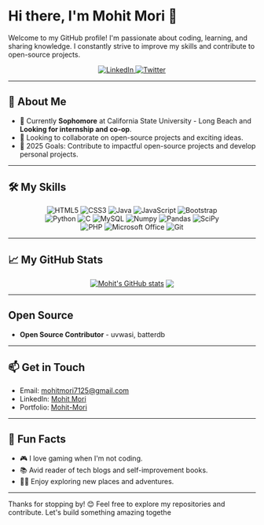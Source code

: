 # Hi there, I'm Mohit Mori 👋

Welcome to my GitHub profile! I'm passionate about coding, learning, and sharing knowledge. I constantly strive to improve my skills and contribute to open-source projects.

<div align="center">
  <a href="https://www.linkedin.com/in/mohit77">
    <img src="https://img.shields.io/badge/LinkedIn-0077B5?style=for-the-badge&logo=linkedin&logoColor=white" alt="LinkedIn">
  </a>
  <a href="https://twitter.com/mohitmori1">
    <img src="https://img.shields.io/badge/Twitter-1DA1F2?style=for-the-badge&logo=twitter&logoColor=white" alt="Twitter">
  </a>
</div>

---

## 🚀 About Me

- 🌱 Currently **Sophomore** at California State University - Long Beach and **Looking for internship and co-op**.
- 👯 Looking to collaborate on open-source projects and exciting ideas.
- 🎯 2025 Goals: Contribute to impactful open-source projects and develop personal projects.
---

## 🛠️ My Skills

<div align="center">
  <img src="https://img.shields.io/badge/HTML5-E34F26?style=for-the-badge&logo=html5&logoColor=white" alt="HTML5">
  <img src="https://img.shields.io/badge/CSS3-1572B6?style=for-the-badge&logo=css3&logoColor=white" alt="CSS3">
  <img src="https://img.shields.io/badge/Java-ED8B00?style=for-the-badge&logo=java&logoColor=white" alt="Java">
  <img src="https://img.shields.io/badge/JavaScript-323330?style=for-the-badge&logo=javascript&logoColor=F7DF1E" alt="JavaScript">
  <img src="https://img.shields.io/badge/Bootstrap-563D7C?style=for-the-badge&logo=bootstrap&logoColor=white" alt="Bootstrap">
  <br>
  <img src="https://img.shields.io/badge/Python-3776AB?style=for-the-badge&logo=python&logoColor=white" alt="Python">
  <img src="https://img.shields.io/badge/C-00599C?style=for-the-badge&logo=c&logoColor=white" alt="C">
  <img src="https://img.shields.io/badge/MySQL-005C84?style=for-the-badge&logo=mysql&logoColor=white" alt="MySQL">
  <img src="https://img.shields.io/badge/Numpy-777BB4?style=for-the-badge&logo=numpy&logoColor=white" alt="Numpy">
  <img src="https://img.shields.io/badge/Pandas-2C2D72?style=for-the-badge&logo=pandas&logoColor=white" alt="Pandas">
  <img src="https://img.shields.io/badge/SciPy-654FF0?style=for-the-badge&logo=SciPy&logoColor=white" alt="SciPy">
  <br>
  <img src="https://img.shields.io/badge/PHP-777BB4?style=for-the-badge&logo=php&logoColor=white" alt="PHP">
  <img src="https://img.shields.io/badge/Microsoft_Office-D83B01?style=for-the-badge&logo=microsoft-office&logoColor=white" alt="Microsoft Office">
  <img src="https://img.shields.io/badge/Git-F05032?style=for-the-badge&logo=git&logoColor=white" alt="Git">
</div>


---

## 📈 My GitHub Stats

<div align="center">
  <a href="https://github.com/mmori7/github-readme-stats"><img align="center" src="https://github-readme-stats.vercel.app/api?username=mmori7&show_icons=true&include_all_commits=true&theme=buefy&hide_border=true" alt="Mohit's GitHub stats" /></a>
  <a href="https://github.com/mmori7/github-readme-stats"><img align="center" src="https://github-readme-stats.vercel.app/api/top-langs/?username=mmori7&layout=compact&theme=buefy&hide_border=true" /></a>
</div>

---

## Open Source
- **Open Source Contributor** - uvwasi, batterdb

---

## 📫 Get in Touch

- Email: [mohitmori7125@gmail.com](mohitmori7125@gmail.com)
- LinkedIn: [Mohit Mori](https://www.linkedin.com/in/mohit77/)
- Portfolio: [Mohit-Mori](https://mohit-mori.vercel.app/)

---

## 🎯 Fun Facts

- 🎮 I love gaming when I'm not coding.
- 📚 Avid reader of tech blogs and self-improvement books.
- 🧗‍♂️ Enjoy exploring new places and adventures.

---

Thanks for stopping by! 😊
Feel free to explore my repositories and contribute. Let's build something amazing togethe
